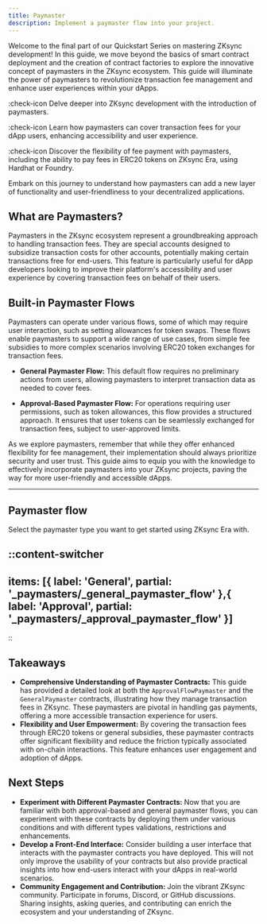 ```yaml
---
title: Paymaster
description: Implement a paymaster flow into your project.
---
```


Welcome to the final part of our Quickstart Series on mastering ZKsync development!
In this guide, we move beyond the basics
of smart contract deployment and the creation of contract factories to explore the innovative concept of paymasters
in the ZKsync ecosystem. This guide will illuminate the power of paymasters to revolutionize transaction
fee management and enhance user experiences within your dApps.

:check-icon Delve deeper into ZKsync development with the introduction of paymasters.

:check-icon Learn how paymasters can cover transaction fees for your dApp users, enhancing accessibility and user experience.

:check-icon Discover the flexibility of fee payment with paymasters, including the ability to pay
fees in ERC20 tokens on ZKsync Era, using Hardhat or Foundry.

Embark on this journey to understand how paymasters can add a new layer of functionality and user-friendliness
to your decentralized applications.

## What are Paymasters?

Paymasters in the ZKsync ecosystem represent a groundbreaking approach to handling transaction fees.
They are special accounts designed to subsidize transaction costs for other accounts, potentially making
certain transactions free for end-users. This feature is particularly useful for dApp developers looking
to improve their platform's accessibility and user experience by covering transaction fees on behalf of their users.

## Built-in Paymaster Flows

Paymasters can operate under various flows, some of which may require user interaction, such as setting allowances
for token swaps. These flows enable paymasters to support a wide range of use cases, from simple fee subsidies
to more complex scenarios involving ERC20 token exchanges for transaction fees.

- **General Paymaster Flow:** This default flow requires no preliminary actions from users, allowing paymasters
to interpret transaction data as needed to cover fees.

- **Approval-Based Paymaster Flow:** For operations requiring user permissions, such as token allowances,
this flow provides a structured approach. It ensures that user tokens can be seamlessly exchanged for transaction
fees, subject to user-approved limits.

As we explore paymasters, remember that while they offer enhanced flexibility for fee management, their
implementation should always prioritize security and user trust. This guide aims to equip you with the knowledge
to effectively incorporate paymasters into your ZKsync projects, paving the way for more user-friendly and accessible dApps.

---

## Paymaster flow

Select the paymaster type you want to get started using ZKsync Era with.

::content-switcher
---
items: [{
  label: 'General',
  partial: '_paymasters/_general_paymaster_flow'
},{
  label: 'Approval',
  partial: '_paymasters/_approval_paymaster_flow'
}]
---
::

## Takeaways

- **Comprehensive Understanding of Paymaster Contracts:** This guide has provided a detailed look at both the
`ApprovalFlowPaymaster` and the `GeneralPaymaster` contracts, illustrating how they manage transaction fees
in ZKsync. These paymasters are pivotal in handling gas payments, offering a more accessible transaction
experience for users.
- **Flexibility and User Empowerment:** By covering the transaction fees through ERC20 tokens or general subsidies, these
paymaster contracts offer significant flexibility and reduce the friction typically associated with on-chain
interactions. This feature enhances user engagement and adoption of dApps.

## Next Steps

- **Experiment with Different Paymaster Contracts:** Now that you are familiar with both approval-based and general
paymaster flows, you can experiment with these contracts by deploying them under various conditions
and with different types validations, restrictions and enhancements.
- **Develop a Front-End Interface:** Consider building a user interface that interacts with the paymaster contracts
you have deployed. This will not only improve the usability of your contracts but also provide practical insights
into how end-users interact with your dApps in real-world scenarios.
- **Community Engagement and Contribution:** Join the vibrant ZKsync community.
Participate in forums, Discord, or GitHub discussions. Sharing insights, asking queries,
and contributing can enrich the ecosystem and your understanding of ZKsync.
